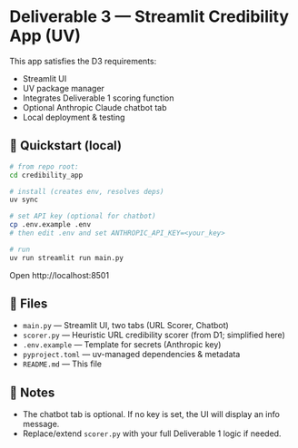
# Deliverable 3 — Streamlit Credibility App (UV)

This app satisfies the D3 requirements:
- Streamlit UI
- UV package manager
- Integrates Deliverable 1 scoring function
- Optional Anthropic Claude chatbot tab
- Local deployment & testing

## 🚀 Quickstart (local)

```bash
# from repo root:
cd credibility_app

# install (creates env, resolves deps)
uv sync

# set API key (optional for chatbot)
cp .env.example .env
# then edit .env and set ANTHROPIC_API_KEY=<your_key>

# run
uv run streamlit run main.py
```
Open http://localhost:8501

## 📂 Files
- `main.py` — Streamlit UI, two tabs (URL Scorer, Chatbot)
- `scorer.py` — Heuristic URL credibility scorer (from D1; simplified here)
- `.env.example` — Template for secrets (Anthropic key)
- `pyproject.toml` — uv-managed dependencies & metadata
- `README.md` — This file

## 🧪 Notes
- The chatbot tab is optional. If no key is set, the UI will display an info message.
- Replace/extend `scorer.py` with your full Deliverable 1 logic if needed.

